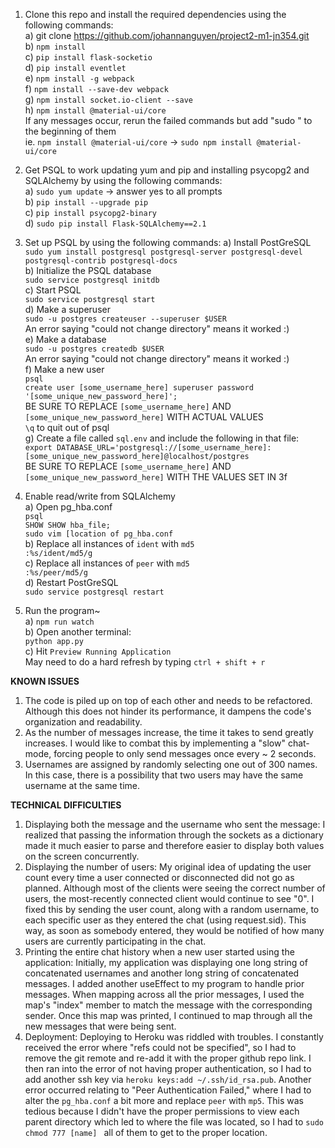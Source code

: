 1. Clone this repo and install the required dependencies using the following commands:<br>
  a) git clone https://github.com/johannanguyen/project2-m1-jn354.git<br>
  b) `npm install`  
  c) `pip install flask-socketio`  
  d) `pip install eventlet`  
  e) `npm install -g webpack`  
  f) `npm install --save-dev webpack`  
  g) `npm install socket.io-client --save`  
  h) `npm install @material-ui/core`<br>
  If any messages occur, rerun the failed commands but add "sudo " to the beginning of them<br>
      ie. `npm install @material-ui/core` -> `sudo npm install @material-ui/core`
      
2. Get PSQL to work updating yum and pip and installing psycopg2 and SQLAlchemy
by using the following commands:<br>
  a) `sudo yum update` -> answer yes to all prompts<br>
  b) `pip install --upgrade pip`<br>
  c) `pip install psycopg2-binary`<br>
  d) `sudo pip install Flask-SQLAlchemy==2.1`
  
3. Set up PSQL by using the following commands:
  a) Install PostGreSQL<br>
      `sudo yum install postgresql postgresql-server postgresql-devel postgresql-contrib postgresql-docs`<br>
  b) Initialize the PSQL database<br>
      `sudo service postgresql initdb`<br>
  c) Start PSQL<br>
      `sudo service postgresql start`<br>
  d) Make a superuser<br>
      `sudo -u postgres createuser --superuser $USER`<br>
     An error saying "could not change directory" means it worked :)<br>
  e) Make a database<br>
      `sudo -u postgres createdb $USER`<br>
     An error saying "could not change directory" means it worked :)<br>
  f) Make a new user<br>
      `psql`<br>
      `create user [some_username_here] superuser password '[some_unique_new_password_here]';`<br>
     BE SURE TO REPLACE `[some_username_here]` AND `[some_unique_new_password_here]` WITH ACTUAL VALUES<br>
      `\q` to quit out of psql<br>
  g) Create a file called `sql.env` and include the following in that file:<br>
      `export DATABASE_URL='postgresql://[some_username_here]:[some_unique_new_password_here]@localhost/postgres`<br>
     BE SURE TO REPLACE `[some_username_here]` AND `[some_unique_new_password_here]` WITH THE VALUES SET IN 3f<br>
 
4. Enable read/write from SQLAlchemy<br>
  a) Open pg_hba.conf<br>
      `psql`<br>
      `SHOW SHOW hba_file;`<br>
      `sudo vim [location of pg_hba.conf`<br>
  b) Replace all instances of `ident` with `md5`<br>
      `:%s/ident/md5/g`<br>
  c) Replace all instances of `peer` with `md5`<br>
      `:%s/peer/md5/g`<br>
  d) Restart PostGreSQL<br>
      `sudo service postgresql restart`<br>
    
5. Run the program~<br>
  a) `npm run watch`<br>
  b) Open another terminal:<br>
       `python app.py`<br>
  c) Hit `Preview Running Application`<br>
       May need to do a hard refresh by typing `ctrl + shift + r`<br>
     
<b>KNOWN ISSUES</b>
1. The code is piled up on top of each other and needs to be refactored. Although this does not hinder its performance, it dampens the code's organization and readability.<br>
2. As the number of messages increase, the time it takes to send greatly increases. I would like to combat this by implementing a "slow" chat-mode, forcing people to only send messages once every ~ 2 seconds.<br>
3. Usernames are assigned by randomly selecting one out of 300 names. In this case, there is a possibility that two users may have the same username at the same time.

<b>TECHNICAL DIFFICULTIES</b>
1. Displaying both the message and the username who sent the message: I realized that passing the information through the sockets as a dictionary made it much easier to parse and therefore easier to display both values on the screen concurrently.<br>
2. Displaying the number of users: My original idea of updating the user count every time a user connected or disconnected did not go as planned. Although most of the clients were seeing the correct number of users, the most-recently connected client would continue to see "0". I fixed this by sending the user count, along with a random username, to each specific user as they entered the chat (using request.sid). This way, as soon as somebody entered, they would be notified of how many users are currently participating in the chat.<br>
3. Printing the entire chat history when a new user started using the application: Initially, my application was displaying one long string of concatenated usernames and another long string of concatenated messages. I added another useEffect to my program to handle prior messages. When mapping across all the prior messages, I used the map's "index" member to match the message with the corresponding sender. Once this map was printed, I continued to map through all the new messages that were being sent.<br>
4. Deployment: Deploying to Heroku was riddled with troubles. I constantly received the error where "refs could not be specified", so I had to remove the git remote and re-add it with the proper github repo link. I then ran into the error of not having proper authentication, so I had to add another ssh key via `heroku keys:add ~/.ssh/id_rsa.pub`. Another error occurred relating to "Peer Authentication Failed," where I had to alter the `pg_hba.conf` a bit more and replace `peer` with `mp5`. This was tedious because I didn't have the proper permissions to view each parent directory which led to where the file was located, so I had to `sudo chmod 777 [name] ` all of them to get to the proper location.

